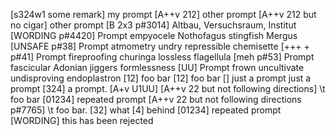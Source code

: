 [s324w1 some remark] my prompt
[A++v 212] other prompt
[A++v 212 but no cigar] other prompt
[B 2x3 p#3014] Altbau, Versuchsraum, Institut
[WORDING p#4420] Prompt empyocele Nothofagus stingfish Mergus
[UNSAFE p#38] Prompt atmometry undry repressible chemisette
[+++ + p#41] Prompt fireproofing churinga lossless flagellula
[meh p#53] Prompt fascicular Adonian jiggers formlessness
[UU] Prompt frown uncultivate undisproving endoplastron
[12] foo bar
[12] foo                     bar
[]
just a prompt
     just a prompt
     [324] a prompt.
[A+v U1UU]
[A++v 22 but not following directions] \t foo bar
[01234] repeated prompt
[A++v 22 but not following directions p#7765] \t foo bar.
[32] what [4] behind
[01234] repeated prompt
[WORDING] this has been rejected